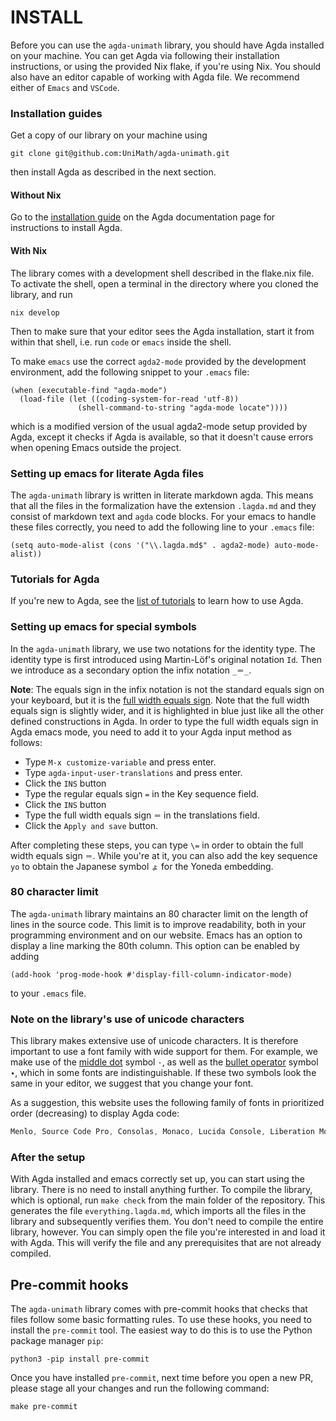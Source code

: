# INSTALL

Before you can use the `agda-unimath` library, you should have Agda installed on
your machine. You can get Agda via following their installation instructions, or
using the provided Nix flake, if you're using Nix. You should also have an
editor capable of working with Agda file. We recommend either of `Emacs` and
`VSCode`.

### Installation guides

Get a copy of our library on your machine using

```shell
git clone git@github.com:UniMath/agda-unimath.git
```

then install Agda as described in the next section.

#### Without Nix

Go to the
[installation guide](https://agda.readthedocs.io/en/latest/getting-started/installation.html)
on the Agda documentation page for instructions to install Agda.

#### With Nix

The library comes with a development shell described in the flake.nix file. To
activate the shell, open a terminal in the directory where you cloned the
library, and run

```shell
nix develop
```

Then to make sure that your editor sees the Agda installation, start it from
within that shell, i.e. run `code` or `emacs` inside the shell.

To make `emacs` use the correct `agda2-mode` provided by the development
environment, add the following snippet to your `.emacs` file:

```elisp
(when (executable-find "agda-mode")
  (load-file (let ((coding-system-for-read 'utf-8))
               (shell-command-to-string "agda-mode locate"))))
```

which is a modified version of the usual agda2-mode setup provided by Agda,
except it checks if Agda is available, so that it doesn't cause errors when
opening Emacs outside the project.

### Setting up emacs for literate Agda files

The `agda-unimath` library is written in literate markdown agda. This means that
all the files in the formalization have the extension `.lagda.md` and they
consist of markdown text and `agda` code blocks. For your emacs to handle these
files correctly, you need to add the following line to your `.emacs` file:

```elisp
(setq auto-mode-alist (cons '("\\.lagda.md$" . agda2-mode) auto-mode-alist))
```

### Tutorials for Agda

If you're new to Agda, see the
[list of tutorials](https://agda.readthedocs.io/en/latest/getting-started/tutorial-list.html)
to learn how to use Agda.

### Setting up emacs for special symbols

In the `agda-unimath` library, we use two notations for the identity type. The
identity type is first introduced using Martin-Löf's original notation `Id`.
Then we introduce as a secondary option the infix notation `_＝_`.

**Note**: The equals sign in the infix notation is not the standard equals sign
on your keyboard, but it is the
[full width equals sign](https://www.fileformat.info/info/unicode/char/ff1d/index.htm).
Note that the full width equals sign is slightly wider, and it is highlighted in
blue just like all the other defined constructions in Agda. In order to type the
full width equals sign in Agda emacs mode, you need to add it to your Agda input
method as follows:

- Type `M-x customize-variable` and press enter.
- Type `agda-input-user-translations` and press enter.
- Click the `INS` button
- Type the regular equals sign `=` in the Key sequence field.
- Click the `INS` button
- Type the full width equals sign `＝` in the translations field.
- Click the `Apply and save` button.

After completing these steps, you can type `\=` in order to obtain the full
width equals sign `＝`. While you're at it, you can also add the key sequence
`yo` to obtain the Japanese symbol `ょ` for the Yoneda embedding.

### 80 character limit

The `agda-unimath` library maintains an 80 character limit on the length of
lines in the source code. This limit is to improve readability, both in your
programming environment and on our website. Emacs has an option to display a
line marking the 80th column. This option can be enabled by adding

```elisp
(add-hook 'prog-mode-hook #'display-fill-column-indicator-mode)
```

to your `.emacs` file.

### Note on the library's use of unicode characters

This library makes extensive use of unicode characters. It is therefore
important to use a font family with wide support for them. For example, we make
use of the [middle dot](https://www.compart.com/en/unicode/U+00B7) symbol `·`,
as well as the [bullet operator](https://www.compart.com/en/unicode/U+2219)
symbol `∙`, which in some fonts are indistinguishable. If these two symbols look
the same in your editor, we suggest that you change your font.

As a suggestion, this website uses the following family of fonts in prioritized
order (decreasing) to display Agda code:

```css
Menlo, Source Code Pro, Consolas, Monaco, Lucida Console, Liberation Mono, DejaVu Sans Mono, Bitstream Vera Sans Mono, Courier New, monospace
```

### After the setup

With Agda installed and emacs correctly set up, you can start using the library.
There is no need to install anything further. To compile the library, which is
optional, run `make check` from the main folder of the repository. This
generates the file `everything.lagda.md`, which imports all the files in the
library and subsequently verifies them. You don't need to compile the entire
library, however. You can simply open the file you're interested in and load it
with Agda. This will verify the file and any prerequisites that are not already
compiled.

## Pre-commit hooks

The `agda-unimath` library comes with pre-commit hooks that checks that files
follow some basic formatting rules. To use these hooks, you need to install the
`pre-commit` tool. The easiest way to do this is to use the Python package
manager `pip`:

```shell
python3 -pip install pre-commit
```

Once you have installed `pre-commit`, next time before you open a new PR, please
stage all your changes and run the following command:

```shell
make pre-commit
```
